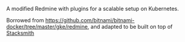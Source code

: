A modified Redmine with plugins for a scalable setup on Kubernetes.

Borrowed from https://github.com/bitnami/bitnami-docker/tree/master/gke/redmine, and adapted to be
built on top of [Stacksmith](https://stacksmith.bitnami.com)
